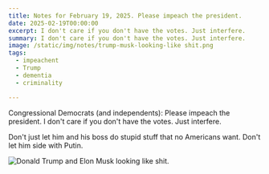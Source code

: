 ```yaml
---
title: Notes for February 19, 2025. Please impeach the president.
date: 2025-02-19T00:00:00
excerpt: I don't care if you don't have the votes. Just interfere.
summary: I don't care if you don't have the votes. Just interfere.
image: /static/img/notes/trump-musk-looking-like shit.png
tags:
  - impeachent
  - Trump
  - dementia
  - criminality

---
```


Congressional Democrats (and independents): Please impeach the president. I don't care if you don't have the votes. Just interfere.

Don't just let him and his boss do stupid stuff that no Americans want. Don't let him side with Putin. 

![Donald Trump and Elon Musk looking like shit.](/static/img/notes/trump-musk-looking-like-shit.png)